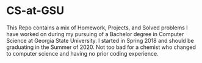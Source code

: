 # CS-at-GSU
This Repo contains a mix of Homework, Projects, and Solved problems I have worked on during my pursuing of a Bachelor degree in Computer Science at Georgia State University. I started in Spring 2018 and should be graduating in the Summer of 2020. Not too bad for a chemist who changed to computer science and having no prior coding experience.
